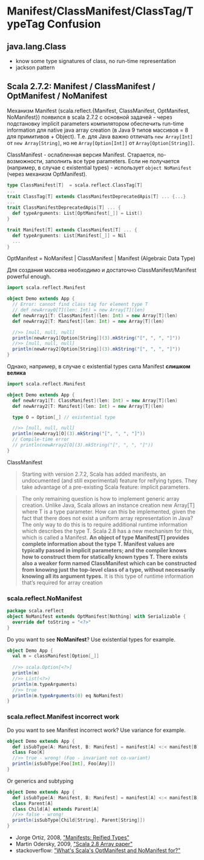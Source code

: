 
# Manifest/ClassManifest/ClassTag/TypeTag Confusion

## java.lang.Class<T>
- know some type signatures of class, no run-time representation
- jackson pattern
  
## Scala 2.7.2: Manifest / ClassManifest / OptManifest / NoManifest 

Механизм Manifest (scala.reflect.{Manifest, ClassManifest, OptManifest, NoManifest}) появился в scala 2.7.2 c основной задачей - через подстановку implicit parameters компилятором обеспечить run-time information для native java array creation (в Java 9 типов массивов = 8 для примитивов + Object). Т.е. для Java важно отличать `new Array[Int]` от `new Array[String]`, но не `Array[Option[Int]]` от `Array[Option[String]]`.

ClassManifest - ослабленная версия Manifest. Старается, по-возможности, заполнить все type parameters. Если не получается (например, в случае с existential types) - использует `object NoManifest` (через механизм OptManifest).
```scala
type ClassManifest[T]  = scala.reflect.ClassTag[T]
...
trait ClassTag[T] extends ClassManifestDeprecatedApis[T] ... {...}
...
trait ClassManifestDeprecatedApis[T] ... {
  def typeArguments: List[OptManifest[_]] = List()
}
```
```scala
trait Manifest[T] extends ClassManifest[T] ... {
  def typeArguments: List[Manifest[_]] = Nil
  ...
}
```

OptManifest = NoManifest | ClassManifest | Manifest (Algebraic Data Type)

Для создания массива необходимо и достаточно ClassManifest/Manifest powerful enough.
```scala
import scala.reflect.Manifest

object Demo extends App {
  // Error: cannot find class tag for element type T
  // def newArray0[T](len: Int) = new Array[T](len)
  def newArray1[T: ClassManifest](len: Int) = new Array[T](len)
  def newArray2[T: Manifest](len: Int) = new Array[T](len)

  //>> [null, null, null]
  println(newArray1[Option[String]](3).mkString("[", ", ", "]"))
  //>> [null, null, null]
  println(newArray2[Option[String]](3).mkString("[", ", ", "]"))
}
```

Однако, например, в случае с existential types сила Manifest **слишком велика**
```scala
import scala.reflect.Manifest

object Demo extends App {
  def newArray1[T: ClassManifest](len: Int) = new Array[T](len)
  def newArray2[T: Manifest](len: Int) = new Array[T](len)

  type O = Option[_] // existential type

  //>> [null, null, null]
  println(newArray1[O](3).mkString("[", ", ", "]"))
  // Compile-time error
  // println(newArray2[O](3).mkString("[", ", ", "]"))
}
```

ClassManifest

> Starting with version 2.7.2, Scala has added manifests, an undocumented (and still experimental) 
> feature for reifying types. They take advantage of a pre-existing Scala feature: implicit parameters.

> The only remaining question is how to implement generic array creation. Unlike
> Java, Scala allows an instance creation new Array[T] where T is a type parameter. How can this be
> implemented, given the fact that there does not exist a uniform array representation in Java? The only
> way to do this is to require additional runtime information which describes the type T. Scala 2.8 has a
> new mechanism for this, which is called a Manifest. **An object of type Manifest[T] provides complete
> information about the type T. Manifest values are typically passed in implicit parameters; and the compiler
> knows how to construct them for statically known types T. There exists also a weaker form named
> ClassManifest which can be constructed from knowing just the top-level class of a type, without necessarily
> knowing all its argument types.** It is this type of runtime information that’s required for array
> creation

### scala.reflect.NoManifest
```scala
package scala.reflect
object NoManifest extends OptManifest[Nothing] with Serializable {
  override def toString = "<?>"
}
```
Do you want to see **NoManifest**? Use existential types for example.
```scala
object Demo App {
  val m = classManifest[Option[_]]
  
  //>> scala.Option[<?>]
  println(m)
  //>> List(<?>)
  println(m.typeArguments)
  //>> true
  println(m.typeArguments(0) eq NoManifest)
}
```

### scala.reflect.Manifest incorrect work
Do you want to see Manifest incorrect work? 
Use variance for example.
```scala
object Demo extends App {
  def isSubType[A: Manifest, B: Manifest] = manifest[A] <:< manifest[B]
  class Foo[K]
  //>> true - wrong! (Foo - invariant not co-variant)
  println(isSubType[Foo[Int], Foo[Any]])
}
```
Or generics and subtyping
```scala
object Demo extends App {
  def isSubType[A: Manifest, B: Manifest] = manifest[A] <:< manifest[B]
  class Parent[A]
  class Child[A] extends Parent[A]
  //>> false - wrong!
  println(isSubType[Child[String], Parent[String]])
}
```

- Jorge Ortiz, 2008, ["Manifests: Reified Types"](http://archive.li/X4CzM)
- Martin Odersky, 2009, ["Scala 2.8 Array paper"](http://www.scala-lang.org/old/sid/7)
- stackoverflow: ["What's Scala's OptManifest and NoManifest for?"](https://stackoverflow.com/questions/12651542/whats-scalas-optmanifest-and-nomanifest-for)
